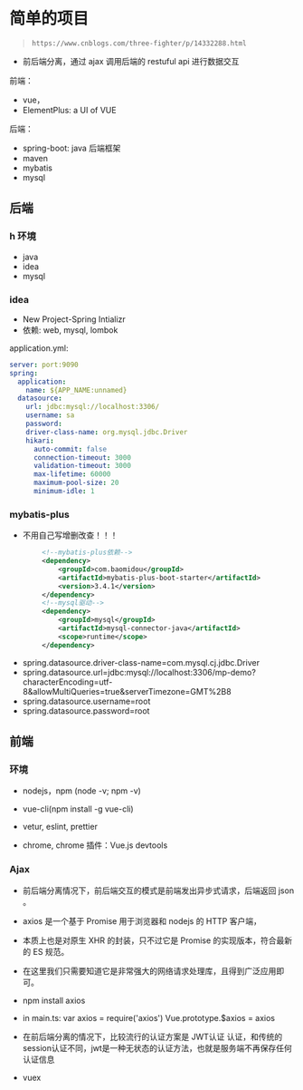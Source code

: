 # 简单的项目

> `https://www.cnblogs.com/three-fighter/p/14332288.html`

- 前后端分离，通过 ajax 调用后端的 restuful api 进行数据交互

前端：

- vue，
- ElementPlus: a UI of VUE

后端：

- spring-boot: java 后端框架
- maven
- mybatis
- mysql

## 后端

### h 环境

- java
- idea
- mysql

### idea

- New Project-Spring Intializr
- 依赖: web, mysql, lombok

application.yml:

```yaml
server: port:9090
spring:
  application:
    name: ${APP_NAME:unnamed}
  datasource:
    url: jdbc:mysql://localhost:3306/
    username: sa
    password:
    driver-class-name: org.mysql.jdbc.Driver
    hikari:
      auto-commit: false
      connection-timeout: 3000
      validation-timeout: 3000
      max-lifetime: 60000
      maximum-pool-size: 20
      minimum-idle: 1
```

### mybatis-plus

- 不用自己写增删改查！！！

```xml
        <!--mybatis-plus依赖-->
        <dependency>
            <groupId>com.baomidou</groupId>
            <artifactId>mybatis-plus-boot-starter</artifactId>
            <version>3.4.1</version>
        </dependency>
        <!--mysql驱动-->
        <dependency>
            <groupId>mysql</groupId>
            <artifactId>mysql-connector-java</artifactId>
            <scope>runtime</scope>
        </dependency>


```

- spring.datasource.driver-class-name=com.mysql.cj.jdbc.Driver
- spring.datasource.url=jdbc:mysql://localhost:3306/mp-demo?characterEncoding=utf-8&allowMultiQueries=true&serverTimezone=GMT%2B8
- spring.datasource.username=root
- spring.datasource.password=root

## 前端

### 环境

- nodejs，npm (node -v; npm -v)
- vue-cli(npm install -g vue-cli)

- vetur, eslint, prettier
- chrome, chrome 插件：Vue.js devtools

### Ajax

- 前后端分离情况下，前后端交互的模式是前端发出异步式请求，后端返回 json 。

- axios 是一个基于 Promise 用于浏览器和 nodejs 的 HTTP 客户端，
- 本质上也是对原生 XHR 的封装，只不过它是 Promise 的实现版本，符合最新的 ES 规范。
- 在这里我们只需要知道它是非常强大的网络请求处理库，且得到广泛应用即可。

- npm install axios
- in main.ts: var axios = require('axios') Vue.prototype.$axios = axios


- 在前后端分离的情况下，比较流行的认证方案是 JWT认证 认证，和传统的session认证不同，jwt是一种无状态的认证方法，也就是服务端不再保存任何认证信息

- vuex
